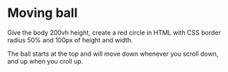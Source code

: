# Moving ball

Give the body 200vh height, create a red circle in HTML with CSS border radius 50% and 100px of height and width.

The ball starts at the top and will move down whenever you scroll down, and up when you croll up.
